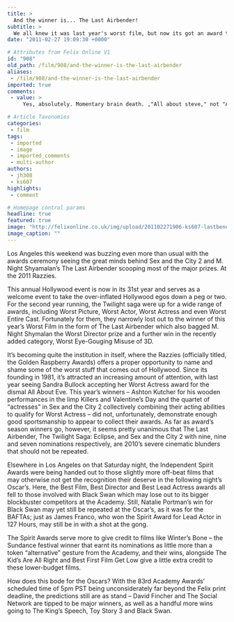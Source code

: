 ```yaml
---
title: >
  And the winner is... The Last Airbender!
subtitle: >
  We all knew it was last year's worst film, but now its got an award to prove it!
date: "2011-02-27 19:09:30 +0000"

# Attributes from Felix Online V1
id: "908"
old_path: /film/908/and-the-winner-is-the-last-airbender
aliases:
 - /film/908/and-the-winner-is-the-last-airbender
imported: true
comments:
 - value: >
     Yes, absolutely. Momentary brain death. ,"All about steve," not "All about eve." "All about eve" is a fantastic classic starring Bette Davis and Anne Baxter. "Steve" was the one Bullock starred in to win her Razzie.,I read that M. Night was inspired to do this movie because he watched the series with his kids and all shared great enthusiasm for the series. I'm going to hold my judgment until I see the movie but Capone's previous movie reviews have been pretty spot on. It seems that sequel is on work and have a poster ... http://www.the-last-airbender-2.com/

# Article Taxonomies
categories:
 - film
tags:
 - imported
 - image
 - imported_comments
 - multi-author
authors:
 - jh308
 - ks607
highlights:
 - comment

# Homepage control params
headline: true
featured: true
image: "http://felixonline.co.uk/img/upload/201102271906-ks607-lastbend.jpg"
image_caption: ""
---
```


Los Angeles this weekend was buzzing even more than usual with the awards ceremony seeing the great minds behind Sex and the City 2 and M. Night Shyamalan’s The Last Airbender scooping most of the major prizes. At the 2011 Razzies.

This annual Hollywood event is now in its 31st year and serves as a welcome event to take the over-inflated Hollywood egos down a peg or two. For the second year running, the Twilight saga were up for a wide range of awards, including Worst Picture, Worst Actor, Worst Actress and even Worst Entire Cast. Fortunately for them, they narrowly lost out to the winner of this year’s Worst Film in the form of The Last Airbender which also bagged M. Night Shymalan the Worst Director prize and a further win in the recently added category, Worst Eye-Gouging Misuse of 3D.

It’s becoming quite the institution in itself, where the Razzies (officially titled, the Golden Raspberry Awards) offers a proper opportunity to name and shame some of the worst stuff that comes out of Hollywood. Since its founding in 1981, it’s attracted an increasing amount of attention, with last year seeing Sandra Bullock accepting her Worst Actress award for the dismal All About Eve. This year’s winners – Ashton Kutcher for his wooden performances in the limp Killers and Valentine’s Day and the quartet of “actresses” in Sex and the City 2 collectively combining their acting abilities to qualify for Worst Actress – did not, unfortunately, demonstrate enough good sportsmanship to appear to collect their awards. As far as award’s season winners go, however, it seems pretty unanimous that The Last Airbender, The Twilight Saga: Eclipse, and Sex and the City 2 with nine, nine and seven nominations respectively, are 2010’s severe cinematic blunders that should not be repeated.

Elsewhere in Los Angeles on that Saturday night, the Independent Spirit Awards were being handed out to those slightly more off-beat films that may otherwise not get the recognition their deserve in the following night’s Oscar’s. Here, the Best Film, Best Director and Best Lead Actress awards all fell to those involved with Black Swan which may lose out to its bigger blockbuster competitors at the Academy. Still, Natalie Portman’s win for Black Swan may yet still be repeated at the Oscar’s, as it was for the BAFTAs; just as James Franco, who won the Spirit Award for Lead Actor in 127 Hours, may still be in with a shot at the gong.

The Spirit Awards serve more to give credit to films like Winter’s Bone – the Sundance festival winner that earnt its nominations as little more than a token “alternative” gesture from the Academy, and their wins, alongside The Kid’s Are All Right and Best First Film Get Low give a little extra credit to these lower-budget films.

How does this bode for the Oscars? With the 83rd Academy Awards’ scheduled time of 5pm PST being unconsiderately far beyond the Felix print deadline, the predictions still are as stand – David Fincher and The Social Network are tipped to be major winners, as well as a handful more wins going to The King’s Speech, Toy Story 3 and Black Swan.
